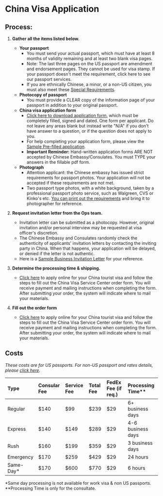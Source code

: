 # China Visa Application

## Process:
1. **Gather all the items listed below.**
    - **Your passport**
      - You must send your actual passport, which must have at least 8 months of validity remaining and at least two blank visa pages. 
      - Note: The last three pages on the US passport are amendment and endorsement pages. They cannot be used for visa stamp. If your passport doesn't meet the requirement, click here to see our passport services.
      - If you are ethnically Chinese, a minor, or a non-US citizen, you must also meet these [Special Requirements](http://www.mychinavisa.com/special-requirements).
    - **Photocopy of passport**
      - You must provide a CLEAR copy of the information page of your passport in addition to your original passport. 
    - **China visa application form**
      - [Click here to download application form](http://www.mychinavisa.com/LiteratureRetrieve.aspx?ID=161424), which must be completely filled, signed and dated. One form per applicant. Do not leave any areas blank but instead write "N/A" if you don't have answer to a question, or if the question does not apply to you.
      - For help completing your application form, please view the [Sample Pre-filled application](http://www.mychinavisa.com/LiteratureRetrieve.aspx?ID=171918).
      - **Important Reminder:** Hand-written application forms ARE NOT accepted by Chinese Embassy/Consulates. You must TYPE your answers in the fillable pdf form.
    - **Photograph**
      - Attention applicant: the Chinese embassy has issued strict requirements for passport photos. Your application will not be accepted if these requirements are not met. 
      - Two passport type photos, with a white background, taken by a professional passport photo service, such as Walgreen, CVS or Kinko's etc. [You can print out the requirements](http://www.mychinavisa.com/LiteratureRetrieve.aspx?ID=196509) and bring it to photographer for reference.

2. **Request invitation letter from the Ops team.**
    - Invitation letter can be submitted as a photocopy. However, original invitation and/or personal interview may be requested at visa officer's discretion.
    - The Chinese Embassy and Consulates randomly check the authenticity of applicants' invitation letters by contacting the inviting party in China. When that happens, your application will be delayed, or denied if the letter is not authentic.
    - Here is a [Sample Business Invitation Letter](http://www.mychinavisa.com/LiteratureRetrieve.aspx?ID=193471) for your reference.
3. **Determine the processing time & shipping.**
    - [Click here](https://order.mychinavisa.com/OrderVisa3.php) to apply online for your China tourist visa and follow the steps to fill out the China Visa Service Center order form. You will receive payment and mailing instructions when completing the form. After submitting your order, the system will indicate where to mail your materials.
4. **Fill out the order form**
    - [Click here](https://order.mychinavisa.com/OrderVisa3.php) to apply online for your China tourist visa and follow the steps to fill out the China Visa Service Center order form. You will receive payment and mailing instructions when completing the form. After submitting your order, the system will indicate where to mail your materials.


## Costs

*These costs are for US passports. For non-US passport and rates details, please [click here](http://www.mychinavisa.com/visa-rates).*

|Type|Consular Fee|Service Fee|Total Fee|FedEx Fee (if req.)|Processing Time**|  
|:----|:----|:----|:----|:----|:----|
|Regular|$140|$99|$239|$29|6+ business days|
|Express|$140|$149|$289|$29|4-6 business days|
|Rush|$160|$199|$359|$29|3 business days|
|Emergency|$170|$259|$429|$29|24 hours|
|Same-Day*|$170|$600|$770|$29|6 hours|

*Same day processing is not available for work visa & non US passports. 
**Processing Time is only for the consultate.